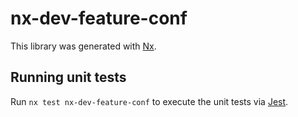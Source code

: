 # nx-dev-feature-conf

This library was generated with [Nx](https://nx.dev).

## Running unit tests

Run `nx test nx-dev-feature-conf` to execute the unit tests via [Jest](https://jestjs.io).
